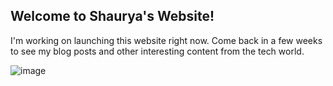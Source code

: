 ## Welcome to Shaurya's Website!

I'm working on launching this website right now. Come back in a few weeks to see my blog posts and other interesting content from the tech world. 

![image](https://www.dropbox.com/s/qseibgs386rsrpd/Primary%20Sloan%20Headshot.jpg) 
